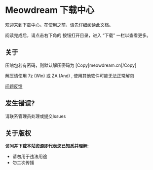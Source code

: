 # Meowdream 下载中心

欢迎来到下载中心。在使用之前，请先仔细阅读此文档。

阅读完成后，请点击右下角的 <i class="bi-list"></i> 按钮打开目录，进入 “下载” 一栏以查看更多。

## 关于

压缩包若有密码，则默认解压密码为 [Copy]meowdream.cn[/Copy]

解压请使用 7z (Win) 或 ZA (And) , 使用其他软件可能无法正常解包

[<i class="bi-question-circle"></i> 问题反馈](LinkButton:https://github.com/MeowLynxSea/MeowdreamHub_Web/issues/new)

## 发生错误?

请联系管理员处理或提交Issues

## 关于版权

**访问并下载本站资源即代表您已知悉并理解:**

* 请勿用于违法用途
* 勿二次传播